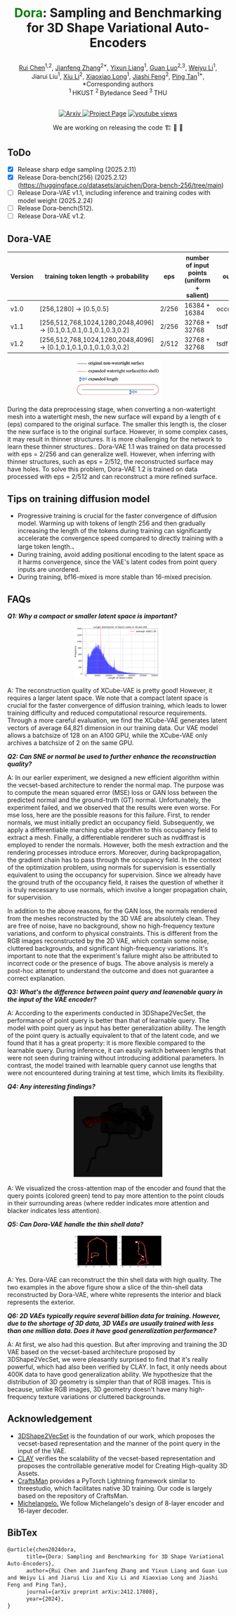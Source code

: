  # <p align="center"> <font color=#008000>Dora</font>: Sampling and Benchmarking for 3D Shape Variational Auto-Encoders </p>

 <!-- #####  <p align="center"> [Rui Chen](https://aruichen.github.io/), [Jianfeng Zhang*](http://jeff95.me/), [Yixun Liang](https://yixunliang.github.io/), [Guan Luo](https://logan0601.github.io/), [Weiyu Li](https://weiyuli.xyz/), Jiarui Liu</p> -->
<p align="center">
  <a href="https://aruichen.github.io/">Rui Chen</a><sup>1,2</sup>, 
  <a href="http://jeff95.me/">Jianfeng Zhang</a><sup>2*</sup>, 
  <a href="https://yixunliang.github.io/">Yixun Liang</a><sup>1</sup>, 
  <a href="https://logan0601.github.io/">Guan Luo</a><sup>2,3</sup>, 
  <a href="https://weiyuli.xyz/">Weiyu Li</a><sup>1</sup>, 
  <br>
  Jiarui Liu<sup>1</sup>,
  <a href="https://lixiulive.com/">Xiu Li</a><sup>2</sup>,
  <a href="https://www.xxlong.site/">Xiaoxiao Long</a><sup>1</sup>,
  <a href="https://scholar.google.com.sg/citations?user=Q8iay0gAAAAJ&hl=en">Jiashi Feng</a><sup>2</sup>,
  <a href="https://ece.hkust.edu.hk/pingtan">Ping Tan</a><sup>1*</sup>,
  <br>
  *Corresponding authors
  <br>
    <sup>1 </sup>HKUST
  <sup>2 </sup>Bytedance Seed
  <sup>3 </sup>THU
</p>
 
<p align="center">
  <br>
    <a href="https://arxiv.org/pdf/2412.17808">
      <img src='https://img.shields.io/badge/Arxiv-PDF-green?style=for-the-badge&logo=adobeacrobatreader&logoWidth=20&logoColor=white&labelColor=66cc00&color=94DD15' alt='Arxiv'>
    </a>
    <a href='https://aruichen.github.io/Dora/'>
      <img src='https://img.shields.io/badge/Dora-Page-orange?style=for-the-badge&logo=Google%20chrome&logoColor=white&labelColor=D35400' alt='Project Page'></a>
    <a href="https://youtu.be/6evNqk0b-bQ"><img alt="youtube views" title="Subscribe to my YouTube channel" src="https://img.shields.io/youtube/views/6evNqk0b-bQ?logo=youtube&labelColor=ce4630&style=for-the-badge"/></a>
</p>

<p align="center"> We are working on releasing the code 🏗️ 🚧 🔨</p>

## ToDo

- [x] Release sharp edge sampling (2025.2.11)
- [x] Release Dora-bench(256) (2025.2.12) (https://huggingface.co/datasets/aruichen/Dora-bench-256/tree/main)
- [ ] Release Dora-VAE v1.1, including inference and training codes with model weight (2025.2.24)
- [ ] Release Dora-bench(512).
- [ ] Release Dora-VAE v1.2.

## Dora-VAE
| Version |  training token length -> probability                              | eps     | number of input points (uniform + salient) | output |
|---------|--------------------------------------------------------------------|---------|---------|---------|
| v1.0    | [256,1280] -> [0.5,0.5]                                            | 2/256   | 16384 + 16384 |occupancy|
| v1.1    | [256,512,768,1024,1280,2048,4096] -> [0.1,0.1,0.1,0.1,0.1,0.3,0.2] | 2/256   | 32768 + 32768 |tsdf|
| v1.2    | [256,512,768,1024,1280,2048,4096] -> [0.1,0.1,0.1,0.1,0.1,0.3,0.2] | 2/512   | 32768 + 32768 |tsdf|
<p align="center">
  <img width="40%" src="assets/eps.jpg"/>
</p>
During the data preprocessing stage, when converting a non-watertight mesh into a watertight mesh, the new surface will expand by a length of ε (eps) compared to the original surface. The smaller this length is, the closer the new surface is to the original surface. However, in some complex cases, it may result in thinner structures. It is more challenging for the network to learn these thinner structures.. Dora-VAE 1.1 was trained on data processed with eps = 2/256 and can generalize well. However, when inferring with thinner structures, such as eps = 2/512, the reconstructed surface may have holes. To solve this problem, Dora-VAE 1.2 is trained on data processed with eps = 2/512 and can reconstruct a more refined surface.

## Tips on training diffusion model
- Progressive training is crucial for the faster convergence of diffusion model. Warming up with tokens of length 256 and then gradually increasing the length of the tokens during training can significantly accelerate the convergence speed compared to directly training with a large token length.、
- During training, avoid adding positional encoding to the latent space as it harms convergence, since the VAE's latent codes from point query inputs are unordered.
- During training, bf16-mixed is more stable than 16-mixed precision.
## FAQs

***Q1: Why a compact or smaller latent space is important?***
<p align="center">
  <img width="40%" src="assets/latent_length_xcube_.png"/>
</p>
A: The reconstruction quality of XCube-VAE is pretty good! However, it requires a larger latent space. We note that a compact latent space is crucial for the faster convergence of diffusion training, which leads to lower training difficulty and reduced computational resource requirements.
Through a more careful evaluation, we find the XCube-VAE generates latent vectors of average 64,821 dimension in our training data. Our VAE model allows a batchsize of 128 on an A100 GPU, while the XCube-VAE only archives a batchsize of 2 on the same GPU.


***Q2: Can SNE or normal be used to further enhance the reconstruction quality?***

A: In our earlier experiment, we designed a new efficient algorithm within the vecset-based architecture to render the normal map. The purpose was to compute the mean squared error (MSE) loss or GAN loss between the predicted normal and the ground-truth (GT) normal. Unfortunately, the experiment failed, and we observed that the results were even worse. For mse loss, here are the possible reasons for this failure. First, to render normals, we must initially predict an occupancy field. Subsequently, we apply a differentiable marching cube algorithm to this occupancy field to extract a mesh. Finally, a differentiable renderer such as nvdiffrast is employed to render the normals. However, both the mesh extraction and the rendering processes introduce errors. Moreover, during backpropagation, the gradient chain has to pass through the occupancy field. In the context of the optimization problem, using normals for supervision is essentially equivalent to using the occupancy for supervision. Since we already have the ground truth of the occupancy field, it raises the question of whether it is truly necessary to use normals, which involve a longer propagation chain, for supervision. 

In addition to the above reasons, for the GAN loss, the normals rendered from the meshes reconstructed by the 3D VAE are absolutely clean. They are free of noise, have no background, show no high-frequency texture variations, and conform to physical constraints. This is different from the RGB images reconstructed by the 2D VAE, which contain some noise, cluttered backgrounds, and significant high-frequency variations. It's important to note that the experiment's failure might also be attributed to incorrect code or the presence of bugs. The above analysis is merely a post-hoc attempt to understand the outcome and does not guarantee a correct explanation.

***Q3: What's the difference between point query and leanenable quary in the input of the VAE encoder?***

A: According to the experiments conducted in 3DShape2VecSet, the performance of point query is better than that of learnable query. The model with point query as input has better generalization ability.
The length of the point query is actually equivalent to that of the latent code, and we found that it has a great property: it is more flexible compared to the learnable query. During inference, it can easily switch between lengths that were not seen during training without introducing additional parameters. In contrast, the model trained with learnable query cannot use lengths that were not encountered during training at test time, which limits its flexibility.

***Q4: Any interesting findings?***
<p align="center">
  <img width="40%" src="assets/attention_map.jpg"/>
</p>
A: We visualized the cross-attention map of the encoder and found that the query points (colored green) tend to pay more attention to the point clouds in their surrounding areas (where redder indicates more attention and blacker indicates less attention).

***Q5: Can Dora-VAE handle the thin shell data?***
<p align="center">
  <img width="40%" src="assets/thin.jpg"/>
</p>
A: Yes. Dora-VAE can reconstruct the thin shell data with high quality. The two examples in the above figure show a slice of the thin-shell data reconstructed by Dora-VAE, where white represents the interior and black represents the exterior.

***Q6: 2D VAEs typically require several billion data for training. However, due to the shortage of 3D data, 3D VAEs are usually trained with less than one million data. Does it have good generalization performance?***

A: At first, we also had this question. But after improving and training the 3D VAE based on the vecset-based architecture proposed by 3DShape2VecSet, we were pleasantly surprised to find that it's really powerful, which had also been verified by CLAY. In fact, it only needs about 400K data to have good generalization ability. We hypothesize that the distribution of 3D geometry is simpler than that of RGB images. This is because, unlike RGB images, 3D geometry doesn't have many high-frequency texture variations or cluttered backgrounds.

## Acknowledgement
- [3DShape2VecSet](https://arxiv.org/abs/2301.11445) is the foundation of our work, which proposes the vecset-based representation and the manner of the point query in the input of the VAE.
- [CLAY](https://arxiv.org/abs/2406.13897) verifies the scalability of the vecset-based representation and proposes the controllable generative model for Creating High-quality 3D Assets.
- [CraftsMan](https://arxiv.org/abs/2405.14979) provides a PyTorch Lightning framework similar to threestudio, which facilitates native 3D training. Our code is largely based on the repository of CraftsMan.
- [Michelangelo.](https://github.com/NeuralCarver/Michelangelo) We follow Michelangelo's design of 8-layer encoder and 16-layer decoder.

## BibTex
```
@article{chen2024dora,
      title={Dora: Sampling and Benchmarking for 3D Shape Variational Auto-Encoders}, 
      author={Rui Chen and Jianfeng Zhang and Yixun Liang and Guan Luo and Weiyu Li and Jiarui Liu and Xiu Li and Xiaoxiao Long and Jiashi Feng and Ping Tan},
      journal={arXiv preprint arXiv:2412.17808},
      year={2024},
}
```

